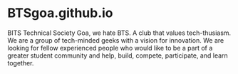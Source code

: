 # BTSgoa.github.io
BITS Technical Society Goa, we hate BTS. A club that values tech-thusiasm. We are a group of tech-minded geeks with a vision for innovation. We are looking for fellow experienced people who would like to be a part of a greater student community and help, build, compete, participate, and learn together.

